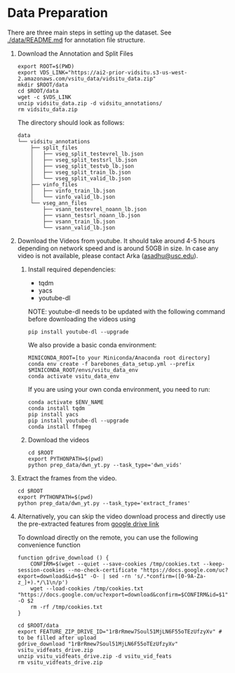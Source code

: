 # Data Preparation

There are three main steps in setting up the dataset. See [./data/README.md]('./data/README.md') for annotation file structure.

1.  Download the Annotation and Split Files
    ```
    export ROOT=$(PWD)
    export VDS_LINK="https://ai2-prior-vidsitu.s3-us-west-2.amazonaws.com/vsitu_data/vidsitu_data.zip"
    mkdir $ROOT/data
    cd $ROOT/data
    wget -c $VDS_LINK
    unzip vidsitu_data.zip -d vidsitu_annotations/
    rm vidsitu_data.zip
    ```

    The directory should look as follows:

    ```
    data
    └── vidsitu_annotations
        ├── split_files
        │   ├── vseg_split_testevrel_lb.json
        │   ├── vseg_split_testsrl_lb.json
        │   ├── vseg_split_testvb_lb.json
        │   ├── vseg_split_train_lb.json
        │   └── vseg_split_valid_lb.json
        ├── vinfo_files
        │   ├── vinfo_train_lb.json
        │   └── vinfo_valid_lb.json
        └── vseg_ann_files
            ├── vsann_testevrel_noann_lb.json
            ├── vsann_testsrl_noann_lb.json
            ├── vsann_train_lb.json
            └── vsann_valid_lb.json
    ```



1.  Download the Videos from youtube. It should take around 4-5 hours depending on network speed and is around 50GB in size.
    In case any video is not available, please contact Arka (asadhu@usc.edu).

    1. Install required dependencies:

        - tqdm
        - yacs
        - youtube-dl

        NOTE: youtube-dl needs to be updated with the following command before downloading the videos using

        ```
        pip install youtube-dl --upgrade
        ```

        We also provide a basic conda environment:
        ```
        MINICONDA_ROOT=[to your Miniconda/Anaconda root directory]
        conda env create -f barebones_data_setup.yml --prefix $MINICONDA_ROOT/envs/vsitu_data_env
        conda activate vsitu_data_env
        ```

        If you are using your own conda environment, you need to run:
        ```
        conda activate $ENV_NAME
        conda install tqdm
        pip install yacs
        pip install youtube-dl --upgrade
        conda install ffmpeg
        ```

    1. Download the videos
        ```
        cd $ROOT
        export PYTHONPATH=$(pwd)
        python prep_data/dwn_yt.py --task_type='dwn_vids'
        ```

1.  Extract the frames from the video.

    ```
    cd $ROOT
    export PYTHONPATH=$(pwd)
    python prep_data/dwn_yt.py --task_type='extract_frames'
    ```

1.  Alternatively, you can skip the video download process and directly use the pre-extracted features from [google drive link](https://drive.google.com/file/d/1rBrRmew7Soul51MjLN6F55oTEzUfzyXv/view)

    To download directly on the remote, you can use the following convenience function

    ```
    function gdrive_download () {
        CONFIRM=$(wget --quiet --save-cookies /tmp/cookies.txt --keep-session-cookies --no-check-certificate "https://docs.google.com/uc?export=download&id=$1" -O- | sed -rn 's/.*confirm=([0-9A-Za-z_]+).*/\1\n/p')
        wget --load-cookies /tmp/cookies.txt "https://docs.google.com/uc?export=download&confirm=$CONFIRM&id=$1" -O $2
        rm -rf /tmp/cookies.txt
    }

    cd $ROOT/data
    export FEATURE_ZIP_DRIVE_ID="1rBrRmew7Soul51MjLN6F55oTEzUfzyXv" # to be filled after upload
    gdrive_download "1rBrRmew7Soul51MjLN6F55oTEzUfzyXv" vsitu_vidfeats_drive.zip
    unzip vsitu_vidfeats_drive.zip -d vsitu_vid_feats
    rm vsitu_vidfeats_drive.zip
    ```
